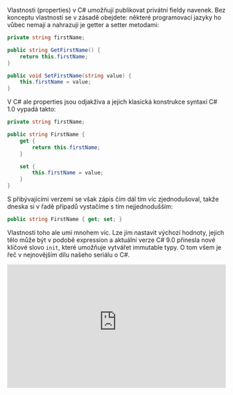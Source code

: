 <!-- dcterms:title = C# pro mírně pokročilé: Vlastnosti vlastností -->
<!-- dcterms:abstract = Některé programovací jazyky se bez vlastností (properties) docela dobře obejdou. Ale v C# jsou od samého počátku a jejich zápis se s každou verzí zjednodušuje. Hodí se to, protože se mění kód který píšeme. Nově často místo funkčního kódu píšeme modely a tam se rychlé vytváření vlastností hodí. -->
<!-- dcterms:creator = Michal Altair Valášek -->
<!-- x4w:pictureUrl = /perex-pictures/20210909-csharp-properties.jpg -->
<!-- x4w:pictureWidth = 150 -->
<!-- x4w:pictureHeight = 150 -->
<!-- x4w:coverUrl = /cover-pictures/20210909-csharp-properties.jpg-->
<!-- x4w:category = Z-TECH -->
<!-- x4w:category = IT -->
<!-- x4w:serial = C# pro mírně pokročilé -->
<!-- dcterms:dateAccepted = 2021-09-09 -->

Vlastnosti (properties) v C# umožňují publikovat privátní fieldy navenek. Bez konceptu vlastností se v zásadě obejdete: některé programovací jazyky ho vůbec nemají a nahrazují je getter a setter metodami:

```cs
private string firstName;

public string GetFirstName() {
    return this.firstName;
}

public void SetFirstName(string value) {
    this.firstName = value;
}
```

V C# ale properties jsou odjakživa a jejich klasická konstrukce syntaxí C# 1.0 vypadá takto:

```cs
private string firstName;

public string FirstName {
    get {
        return this.firstName;
    }

    set {
        this.firstName = value;
    }
}
```

S přibývajícími verzemi se však zápis čím dál tím víc zjednodušoval, takže dneska si v řadě případů vystačíme s tím nejjednodušším:

```cs
public string FirstName { get; set; }
```

Vlastnosti toho ale umí mnohem víc. Lze jim nastavit výchozí hodnoty, jejich tělo může být v podobě expression a aktuální verze C# 9.0 přinesla nové klíčové slovo `init`, které umožňuje vytvářet immutable typy. O tom všem je řeč v nejnovějším dílu našeho seriálu o C#.

<div style="position:relative;padding-top:56.25%;">
  <iframe src="https://www.youtube-nocookie.com/embed/ev_keTCImlk" frameborder="0" allowfullscreen allow="accelerometer; autoplay; encrypted-media; gyroscope; picture-in-picture" style="position:absolute;top:0;left:0;width:100%;height:100%;"></iframe>
</div>
